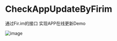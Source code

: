 # CheckAppUpdateByFirim
通过Fir.im的接口 实现APP在线更新Demo

![image](https://raw.githubusercontent.com/louisgeek/CheckAppUpdateByFirim/master/screenshots/pic1.png)

